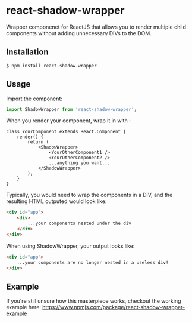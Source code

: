 # react-shadow-wrapper

Wrapper componenet for ReactJS that allows you to render multiple child components without adding unnecessary DIVs to the DOM.

## Installation
```
$ npm install react-shadow-wrapper
```
## Usage

Import the component:

```typescript
import ShadowWrapper from 'react-shadow-wrapper';
```

When you render your component, wrap it in with <ShadowWrapper></ShadowWrapper>:

```tsx
class YourComponent extends React.Component {
    render() {
        return (
            <ShadowWrapper>
                <YourOtherComponent1 />
                <YourOtherComponent2 />
                ...anything you want...
            </ShadowWrapper>
        );
    }
}
```

Typically, you would need to wrap the components in a DIV, and the resulting HTML outputed would look like:

```html
<div id="app">
    <div>
        ...your components nested under the div
    </div>
</div>
```

When using ShadowWrapper, your output looks like:

```html
<div id="app">
    ...your components are no longer nested in a useless div!
</div>
```

## Example

If you're still unsure how this masterpiece works, checkout the working example here:
https://www.npmjs.com/package/react-shadow-wrapper-example
